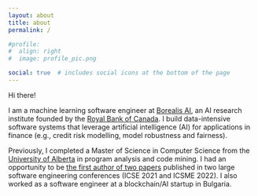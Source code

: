```yaml
---
layout: about
title: about
permalink: /

#profile:
#  align: right
#  image: profile_pic.png

social: true  # includes social icons at the bottom of the page
---
```


Hi there!

I am a machine learning software engineer at [Borealis AI](https://borealisai.com/),
an AI research institute founded by the [Royal Bank of Canada](https://rbc.com).
I build data-intensive software systems that leverage artificial intelligence (AI) for applications in
finance (e.g., credit risk modelling, model robustness and fairness).

Previously, I completed a Master of Science in Computer Science from the [University of Alberta](https://ualberta.ca)
in program analysis and code mining. I had an opportunity to be
[the first author of two papers](https://scholar.google.com/citations?user=dpV2oe0AAAAJ)
published in two large software engineering conferences (ICSE 2021 and ICSME 2022).
I also worked as a software engineer at a blockchain/AI startup in Bulgaria.
